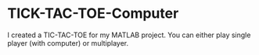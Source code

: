 # TICK-TAC-TOE-Computer
I created a TIC-TAC-TOE for my MATLAB project. You can either play single player (with computer) or multiplayer.
